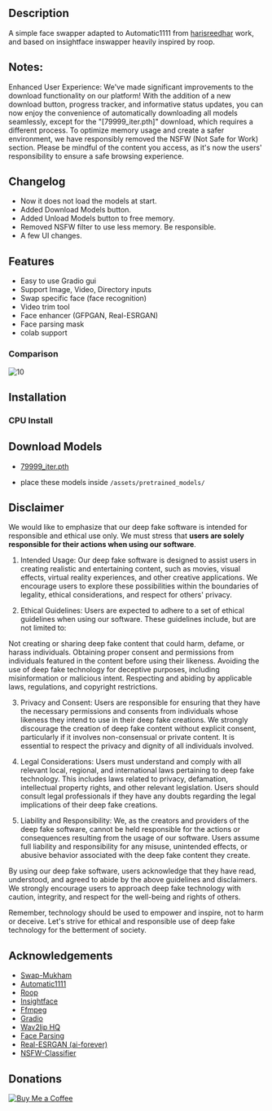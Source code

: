 ## Description

A simple face swapper adapted to Automatic1111 from [harisreedhar](https://github.com/harisreedhar/Swap-Mukham) work, and based on insightface inswapper heavily inspired by roop.

## Notes:

Enhanced User Experience: We've made significant improvements to the download functionality on our platform! With the addition of a new download button, progress tracker, and informative status updates, you can now enjoy the convenience of automatically downloading all models seamlessly, except for the "[79999_iter.pth]" download, which requires a different process. To optimize memory usage and create a safer environment, we have responsibly removed the NSFW (Not Safe for Work) section. Please be mindful of the content you access, as it's now the users' responsibility to ensure a safe browsing experience.

## Changelog
- Now it does not load the models at start.
- Added Download Models button.
- Added Unload Models button to free memory.
- Removed NSFW filter to use less memory. Be responsible.
- A few UI changes.

## Features
- Easy to use Gradio gui
- Support Image, Video, Directory inputs
- Swap specific face (face recognition)
- Video trim tool
- Face enhancer (GFPGAN, Real-ESRGAN)
- Face parsing mask
- colab support

### Comparison
![10](https://github.com/rauldlnx10/sd-webui-swap-mukham/blob/main/working.png?raw=true)

## Installation
### CPU Install

## Download Models
- [79999_iter.pth](https://drive.google.com/open?id=154JgKpzCPW82qINcVieuPH3fZ2e0P812)

- place these models inside ``/assets/pretrained_models/``

## Disclaimer

We would like to emphasize that our deep fake software is intended for responsible and ethical use only. We must stress that **users are solely responsible for their actions when using our software**.

1. Intended Usage:
Our deep fake software is designed to assist users in creating realistic and entertaining content, such as movies, visual effects, virtual reality experiences, and other creative applications. We encourage users to explore these possibilities within the boundaries of legality, ethical considerations, and respect for others' privacy.

2. Ethical Guidelines:
Users are expected to adhere to a set of ethical guidelines when using our software. These guidelines include, but are not limited to:

Not creating or sharing deep fake content that could harm, defame, or harass individuals.
Obtaining proper consent and permissions from individuals featured in the content before using their likeness.
Avoiding the use of deep fake technology for deceptive purposes, including misinformation or malicious intent.
Respecting and abiding by applicable laws, regulations, and copyright restrictions.

3. Privacy and Consent:
Users are responsible for ensuring that they have the necessary permissions and consents from individuals whose likeness they intend to use in their deep fake creations. We strongly discourage the creation of deep fake content without explicit consent, particularly if it involves non-consensual or private content. It is essential to respect the privacy and dignity of all individuals involved.

4. Legal Considerations:
Users must understand and comply with all relevant local, regional, and international laws pertaining to deep fake technology. This includes laws related to privacy, defamation, intellectual property rights, and other relevant legislation. Users should consult legal professionals if they have any doubts regarding the legal implications of their deep fake creations.

5. Liability and Responsibility:
We, as the creators and providers of the deep fake software, cannot be held responsible for the actions or consequences resulting from the usage of our software. Users assume full liability and responsibility for any misuse, unintended effects, or abusive behavior associated with the deep fake content they create.

By using our deep fake software, users acknowledge that they have read, understood, and agreed to abide by the above guidelines and disclaimers. We strongly encourage users to approach deep fake technology with caution, integrity, and respect for the well-being and rights of others.

Remember, technology should be used to empower and inspire, not to harm or deceive. Let's strive for ethical and responsible use of deep fake technology for the betterment of society.


## Acknowledgements
- [Swap-Mukham](https://github.com/harisreedhar/Swap-Mukham)
- [Automatic1111](https://github.com/AUTOMATIC1111/stable-diffusion-webui)
- [Roop](https://github.com/s0md3v/roop)
- [Insightface](https://github.com/deepinsight)
- [Ffmpeg](https://ffmpeg.org/)
- [Gradio](https://gradio.app/)
- [Wav2lip HQ](https://github.com/Markfryazino/wav2lip-hq)
- [Face Parsing](https://github.com/zllrunning/face-parsing.PyTorch)
- [Real-ESRGAN (ai-forever)](https://github.com/ai-forever/Real-ESRGAN)
- [NSFW-Classifier](https://github.com/Whiax/NSFW-Classifier)

## Donations
[![Buy Me a Coffee](https://img.shields.io/static/v1?label=Buy%20Me%20a%20Coffee&message=☕&color=orange&logo=buy-me-a-coffee&logoColor=white&style=flat-square)](https://www.buymeacoffee.com/rauldlnx10p)



